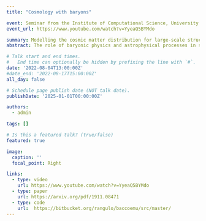 ```yaml
---
title: "Cosmology with baryons"

event: Seminar from the Institute of Computational Science, University of Zurich
event_url: https://www.youtube.com/watch?v=YyeaQ5BYMdo

summary: Modelling the cosmic matter distribution for large-scale structure analyses.
abstract: The role of baryonic physics and astrophysical processes in shaping the structure of the universe is still largely unknown. Gravity is dominant at large scales, but at smaller scales, galaxy formation triggers supernovae and AGN feedback, perturbing the mass distribution and reshaping the gravitational potential. In this talk, I review how baryonic effects can bias cosmological analyses, in particular weak lensing surveys. After mentioning some of the methods that allow the modeling of baryonic effects in large-scale structure, I will focus on a specific technique — the baryon correction model (also known as baryonification). This model relies on N-body simulations for the description of gravity and analytical functions for the inclusion of baryons. I will explain the details of the model and show tests with hydrodynamical simulations that assess its accuracy. Emulators can be used to speed up the analyses by several orders of magnitude. I will conclude by explaining how the baryonification can be informed directly by observations, allowing for joint analyses of cosmology and astrophysics.

# Talk start and end times.
#   End time can optionally be hidden by prefixing the line with `#`.
date: '2022-08-04T13:00:00Z'
#date_end: '2022-08-17T15:00:00Z'
all_day: false

# Schedule page publish date (NOT talk date).
publishDate: '2025-01-01T00:00:00Z'

authors:
  - admin

tags: []

# Is this a featured talk? (true/false)
featured: true

image:
  caption: ''
  focal_point: Right

links:
  - type: video
    url: https://www.youtube.com/watch?v=YyeaQ5BYMdo
  - type: paper
    url: https://arxiv.org/pdf/1911.08471
  - type: code
    url:  https://bitbucket.org/rangulo/baccoemu/src/master/
---
```

